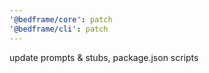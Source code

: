 ```yaml
---
'@bedframe/core': patch
'@bedframe/cli': patch
---
```


update prompts & stubs, package.json scripts
